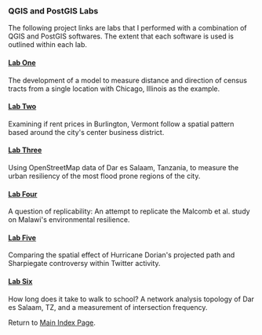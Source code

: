 ### QGIS and PostGIS Labs

The following project links are labs that I performed with a combination of QGIS and PostGIS softwares. The extent that each software is used is outlined within each lab.

#### [Lab One](lab_1/aa_chicago_lab.md)
The development of a model to measure distance and direction of census tracts from a single location with Chicago, Illinois as the example.

#### [Lab Two](lab_2/aa_burlington_lab.md)
Examining if rent prices in Burlington, Vermont follow a spatial pattern based around the city's center business district.

#### [Lab Three](lab_6/aa_dar_lab.md)
Using OpenStreetMap data of Dar es Salaam, Tanzania, to measure the urban resiliency of the most flood prone regions of the city. 

#### [Lab Four](lab_7/aa_malawi.md)
A question of replicability: An attempt to replicate the Malcomb et al. study on Malawi's environmental resilience.  

#### [Lab Five](lab_8/aa_twitter_index.md)
Comparing the spatial effect of Hurricane Dorian's projected path and Sharpiegate controversy within Twitter activity.

#### [Lab Six](lab_final/lab.md)
How long does it take to walk to school? A network analysis topology of Dar es Salaam, TZ, and a measurement of intersection frequency.

Return to [Main Index Page](../index.md).

